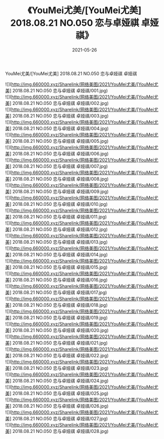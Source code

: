 ﻿---
layout: post
title:  《YouMei尤美/[YouMei尤美] 2018.08.21 NO.050 恋与卓娅祺 卓娅祺》
date:   2021-05-26
img: http://img.660000.xyz/Sharelink/网络美图/2021/YouMei尤美/[YouMei尤美] 2018.08.21 NO.050 恋与卓娅祺 卓娅祺/000.jpg
categories: [美女, 清纯, 唯美]
---

YouMei尤美/[YouMei尤美] 2018.08.21 NO.050 恋与卓娅祺 卓娅祺

 ![](http://img.660000.xyz/Sharelink/网络美图/2021/YouMei尤美/[YouMei尤美] 2018.08.21 NO.050 恋与卓娅祺 卓娅祺/001.jpg) <br>![](http://img.660000.xyz/Sharelink/网络美图/2021/YouMei尤美/[YouMei尤美] 2018.08.21 NO.050 恋与卓娅祺 卓娅祺/002.jpg) <br>![](http://img.660000.xyz/Sharelink/网络美图/2021/YouMei尤美/[YouMei尤美] 2018.08.21 NO.050 恋与卓娅祺 卓娅祺/003.jpg) <br>![](http://img.660000.xyz/Sharelink/网络美图/2021/YouMei尤美/[YouMei尤美] 2018.08.21 NO.050 恋与卓娅祺 卓娅祺/004.jpg) <br>![](http://img.660000.xyz/Sharelink/网络美图/2021/YouMei尤美/[YouMei尤美] 2018.08.21 NO.050 恋与卓娅祺 卓娅祺/005.jpg) <br>![](http://img.660000.xyz/Sharelink/网络美图/2021/YouMei尤美/[YouMei尤美] 2018.08.21 NO.050 恋与卓娅祺 卓娅祺/006.jpg) <br>![](http://img.660000.xyz/Sharelink/网络美图/2021/YouMei尤美/[YouMei尤美] 2018.08.21 NO.050 恋与卓娅祺 卓娅祺/007.jpg) <br>![](http://img.660000.xyz/Sharelink/网络美图/2021/YouMei尤美/[YouMei尤美] 2018.08.21 NO.050 恋与卓娅祺 卓娅祺/008.jpg) <br>![](http://img.660000.xyz/Sharelink/网络美图/2021/YouMei尤美/[YouMei尤美] 2018.08.21 NO.050 恋与卓娅祺 卓娅祺/009.jpg) <br>![](http://img.660000.xyz/Sharelink/网络美图/2021/YouMei尤美/[YouMei尤美] 2018.08.21 NO.050 恋与卓娅祺 卓娅祺/010.jpg) <br>![](http://img.660000.xyz/Sharelink/网络美图/2021/YouMei尤美/[YouMei尤美] 2018.08.21 NO.050 恋与卓娅祺 卓娅祺/011.jpg) <br>![](http://img.660000.xyz/Sharelink/网络美图/2021/YouMei尤美/[YouMei尤美] 2018.08.21 NO.050 恋与卓娅祺 卓娅祺/012.jpg) <br>![](http://img.660000.xyz/Sharelink/网络美图/2021/YouMei尤美/[YouMei尤美] 2018.08.21 NO.050 恋与卓娅祺 卓娅祺/013.jpg) <br>![](http://img.660000.xyz/Sharelink/网络美图/2021/YouMei尤美/[YouMei尤美] 2018.08.21 NO.050 恋与卓娅祺 卓娅祺/014.jpg) <br>![](http://img.660000.xyz/Sharelink/网络美图/2021/YouMei尤美/[YouMei尤美] 2018.08.21 NO.050 恋与卓娅祺 卓娅祺/015.jpg) <br>![](http://img.660000.xyz/Sharelink/网络美图/2021/YouMei尤美/[YouMei尤美] 2018.08.21 NO.050 恋与卓娅祺 卓娅祺/016.jpg) <br>![](http://img.660000.xyz/Sharelink/网络美图/2021/YouMei尤美/[YouMei尤美] 2018.08.21 NO.050 恋与卓娅祺 卓娅祺/017.jpg) <br>![](http://img.660000.xyz/Sharelink/网络美图/2021/YouMei尤美/[YouMei尤美] 2018.08.21 NO.050 恋与卓娅祺 卓娅祺/018.jpg) <br>![](http://img.660000.xyz/Sharelink/网络美图/2021/YouMei尤美/[YouMei尤美] 2018.08.21 NO.050 恋与卓娅祺 卓娅祺/019.jpg) <br>![](http://img.660000.xyz/Sharelink/网络美图/2021/YouMei尤美/[YouMei尤美] 2018.08.21 NO.050 恋与卓娅祺 卓娅祺/020.jpg) <br>![](http://img.660000.xyz/Sharelink/网络美图/2021/YouMei尤美/[YouMei尤美] 2018.08.21 NO.050 恋与卓娅祺 卓娅祺/021.jpg) <br>![](http://img.660000.xyz/Sharelink/网络美图/2021/YouMei尤美/[YouMei尤美] 2018.08.21 NO.050 恋与卓娅祺 卓娅祺/022.jpg) <br>![](http://img.660000.xyz/Sharelink/网络美图/2021/YouMei尤美/[YouMei尤美] 2018.08.21 NO.050 恋与卓娅祺 卓娅祺/023.jpg) <br>![](http://img.660000.xyz/Sharelink/网络美图/2021/YouMei尤美/[YouMei尤美] 2018.08.21 NO.050 恋与卓娅祺 卓娅祺/024.jpg) <br>![](http://img.660000.xyz/Sharelink/网络美图/2021/YouMei尤美/[YouMei尤美] 2018.08.21 NO.050 恋与卓娅祺 卓娅祺/025.jpg) <br>![](http://img.660000.xyz/Sharelink/网络美图/2021/YouMei尤美/[YouMei尤美] 2018.08.21 NO.050 恋与卓娅祺 卓娅祺/026.jpg) <br>![](http://img.660000.xyz/Sharelink/网络美图/2021/YouMei尤美/[YouMei尤美] 2018.08.21 NO.050 恋与卓娅祺 卓娅祺/027.jpg) <br>![](http://img.660000.xyz/Sharelink/网络美图/2021/YouMei尤美/[YouMei尤美] 2018.08.21 NO.050 恋与卓娅祺 卓娅祺/028.jpg) <br>